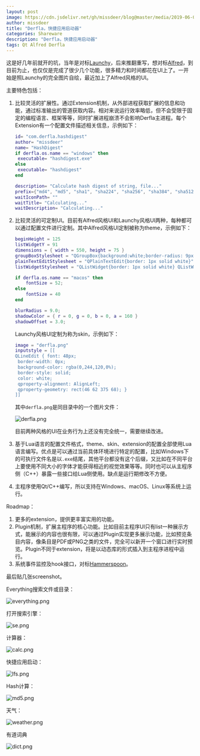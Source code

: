 ```yaml
---
layout: post
image: https://cdn.jsdelivr.net/gh/missdeer/blog@master/media/2019-06-04/everything.png
author: missdeer
title: "Derfla，快捷应用启动器"
categories: Shareware
description: "Derfla，快捷应用启动器"
tags: Qt Alfred Derfla
---
```


这是好几年前就开的坑，当年是对标[Launchy](https://www.launchy.net/)，后来推翻重写，想对标[Alfred](https://www.alfredapp.com/)，到目前为止，也仅仅是完成了很少几个功能，很多精力和时间都花在UI上了。一开始是照Launchy的完全图片自绘，最近加上了Alfred风格的UI。

主要特色包括：

1. 比较灵活的扩展性。通过Extension机制，从外部进程获取扩展的信息和功能，通过标准输出的管道获取内容。相对来说运行效率略低，但不会受限于固定的编程语言、框架等等，同时扩展进程崩溃不会影响Derfla主进程。每个Extension有一个配置文件描述相关信息，示例如下：

   ```lua
   id= "com.derfla.hashdigest"
   author= "missdeer"
   name= "HashDigest"
   if derfla.os.name == "windows" then
   	executable= "hashdigest.exe"
   else
   	executable= "hashdigest"
   end
   
   description= "Calculate hash digest of string, file..."
   prefix={"md4", "md5", "sha1", "sha224", "sha256", "sha384", "sha512", "sha3-224", "sha3-256", "sha3-384", "sha3-512", "keccak224", "keccak256", "keccak384", "keccak512"}
   waitIconPath= ""
   waitTitle= "Calculating..."
   waitDescription= "Calculating..."
   ```

   

2. 比较灵活的可定制UI。目前有Alfred风格UI和Launchy风格UI两种，每种都可以通过配置文件进行定制。其中Alfred风格UI定制被称为theme，示例如下：

   ```lua
   beginHeight = 125
   listWidgetY = 91
   dimensions = { width = 550, height = 75 }
   groupBoxStylesheet = "QGroupBox{background:white;border-radius: 9px;}";
   plainTextEditStylesheet = "QPlainTextEdit{border: 1px solid white}";
   listWidgetStylesheet = "QListWidget{border: 1px solid white} QListWidget::item{padding : 3px 3px 3px 3px}";
   
   if derfla.os.name == "macos" then
       fontSize = 52;
   else
       fontSize = 40
   end
   
   blurRadius = 9.0;
   shadowColor = { r = 0, g = 0, b = 0, a = 160 }
   shadowOffset = 3.0;
   ```

   Launchy风格UI定制为称为skin，示例如下：

   ```lua
   image = "derfla.png"
   inputstyle = [[
   QLineEdit { font: 48px;
   	border-width: 0px;
   	background-color: rgba(0,244,120,0%);
   	border-style: solid;
   	color: white;
   	qproperty-alignment: AlignLeft;
   	qproperty-geometry: rect(46 62 375 68); }
   ]]
   ```

   其中`derfla.png`是同目录中的一个图片文件：

   ![derfla.png](https://cdn.jsdelivr.net/gh/missdeer/blog@master/media/2019-06-04/derfla.png)

   目前两种风格的UI在业务行为上还没有完全统一，需要继续改进。

3. 基于Lua语言的配置文件格式，theme、skin、extension的配置全部使用Lua语言编写。优点是可以通过当前具体环境进行特定的配置，比如Windows下的可执行文件名是以`.exe`结尾，其他平台都没有这个后缀，又比如在不同平台上要使用不同大小的字体才能获得相近的视觉效果等等。同时也可以从主程序侧（C++）暴露一些接口给Lua侧使用。缺点是运行期修改不方便。

4. 主程序使用Qt/C++编写，所以支持在Windows、macOS、Linux等系统上运行。

Roadmap：

1. 更多的extension，提供更丰富实用的功能。
2. Plugin机制，扩展主程序的核心功能。比如目前主程序UI只有list一种展示方式，能展示的内容也很有限，可以通过Plugin实现更多展示功能，比如预览条目内容，像条目是PDF或PNG之类的文件，完全可以新开一个窗口进行实时预览。Plugin不同于extension，将是以动态库的形式插入到主程序进程中运行。
3. 系统事件监控及hook接口，对标[Hammerspoon](http://www.hammerspoon.org/)。

最后贴几张screenshot。

Everything搜索文件或目录：

![everything.png](https://cdn.jsdelivr.net/gh/missdeer/blog@master/media/2019-06-04/everything.png)

打开搜索引擎：

![se.png](https://cdn.jsdelivr.net/gh/missdeer/blog@master/media/2019-06-04/se.png)

计算器：

![calc.png](https://cdn.jsdelivr.net/gh/missdeer/blog@master/media/2019-06-04/calc.png)

快捷应用启动：

![lfs.png](https://cdn.jsdelivr.net/gh/missdeer/blog@master/media/2019-06-04/lfs.png)

Hash计算：

![md5.png](https://cdn.jsdelivr.net/gh/missdeer/blog@master/media/2019-06-04/md5.png)

天气：

![weather.png](https://cdn.jsdelivr.net/gh/missdeer/blog@master/media/2019-06-04/weather.png)

有道词典

![dict.png](https://cdn.jsdelivr.net/gh/missdeer/blog@master/media/2019-06-04/dict.png)